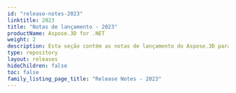 ```yaml
---
id: "release-notes-2023"
linktitle: 2023
title: "Notas de lançamento - 2023"
productName: Aspose.3D for .NET
weight: 2
description: Esta seção contém as notas de lançamento do Aspose.3D para .NET para o ano de 2023. Nestas notas de lançamento, estamos publicando a lista de problemas que foram corrigidos na versão atual, bem como quaisquer alterações públicas da API e comportamentais.
type: repository
layout: releases
hideChildren: false
toc: false
family_listing_page_title: "Release Notes - 2023"
---
```


